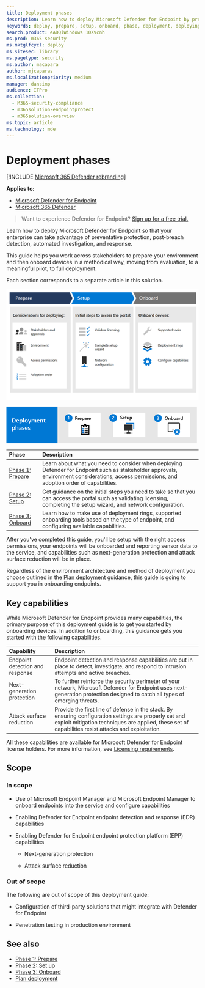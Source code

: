 ```yaml
---
title: Deployment phases
description: Learn how to deploy Microsoft Defender for Endpoint by preparing, setting up, and onboarding endpoints to that service
keywords: deploy, prepare, setup, onboard, phase, deployment, deploying, adoption, configuring
search.product: eADQiWindows 10XVcnh
ms.prod: m365-security
ms.mktglfcycl: deploy
ms.sitesec: library
ms.pagetype: security
ms.author: macapara
author: mjcaparas
ms.localizationpriority: medium
manager: dansimp
audience: ITPro
ms.collection: 
  - M365-security-compliance
  - m365solution-endpointprotect
  - m365solution-overview
ms.topic: article
ms.technology: mde
---
```


# Deployment phases

[!INCLUDE [Microsoft 365 Defender rebranding](../../includes/microsoft-defender.md)]

**Applies to:**
- [Microsoft Defender for Endpoint](https://go.microsoft.com/fwlink/p/?linkid=2154037)
- [Microsoft 365 Defender](https://go.microsoft.com/fwlink/p/?linkid=2118804)

>Want to experience Defender for Endpoint? [Sign up for a free trial.](https://www.microsoft.com/microsoft-365/windows/microsoft-defender-atp?ocid=docs-wdatp-assignaccess-abovefoldlink)

Learn how to deploy Microsoft Defender for Endpoint so that your enterprise can take advantage of preventative protection, post-breach detection, automated investigation, and response. 


This guide helps you work across stakeholders to prepare your environment and then onboard devices in a methodical way, moving from evaluation, to a meaningful pilot, to full deployment.

Each section corresponds to a separate article in this solution.

![Image of deployment phases with details from table](images/deployment-guide-phases.png)


![Summary of deployment phases: prepare, setup, onboard](images/phase-diagrams/deployment-phases.png)

|Phase | Description | 
|:-------|:-----|
| [Phase 1: Prepare](prepare-deployment.md)| Learn about what you need to consider when deploying Defender for Endpoint such as stakeholder approvals, environment considerations, access permissions, and adoption order of capabilities. 
| [Phase 2: Setup](production-deployment.md)|  Get guidance on the initial steps you need to take so that you can access the portal such as validating licensing, completing the setup wizard, and network configuration. 
| [Phase 3: Onboard](onboarding.md) | Learn how to make use of deployment rings, supported onboarding tools based on the type of endpoint, and configuring available capabilities. 


After you've completed this guide, you'll be setup with the right access permissions, your endpoints will be onboarded and reporting sensor data to the service, and capabilities such as next-generation protection and attack surface reduction will be in place.



Regardless of the environment architecture and method of deployment you choose outlined in the [Plan deployment](deployment-strategy.md) guidance, this guide is going to support you in onboarding endpoints. 








## Key capabilities

While Microsoft Defender for Endpoint provides many capabilities, the primary purpose of this deployment guide is to get you started by onboarding devices. In addition to onboarding, this guidance gets you started with the following capabilities.



Capability | Description 
:---|:---
Endpoint detection and response | Endpoint detection and response capabilities are put in place to detect, investigate, and respond to intrusion attempts and active breaches.
Next-generation protection | To further reinforce the security perimeter of your network, Microsoft Defender for Endpoint uses next-generation protection designed to catch all types of emerging threats.
Attack surface reduction |  Provide the first line of defense in the stack. By ensuring configuration settings are properly set and exploit mitigation techniques are applied, these set of capabilities resist attacks and exploitation.

All these capabilities are available for Microsoft Defender for Endpoint license holders. For more information, see [Licensing requirements](minimum-requirements.md#licensing-requirements).

## Scope

### In scope

-   Use of Microsoft Endpoint Manager and Microsoft Endpoint Manager to onboard endpoints into the service and configure capabilities

-   Enabling Defender for Endpoint endpoint detection and response (EDR)  capabilities

-   Enabling Defender for Endpoint endpoint protection platform (EPP)
    capabilities

    -   Next-generation protection

    -   Attack surface reduction


### Out of scope

The following are out of scope of this deployment guide:

-   Configuration of third-party solutions that might integrate with Defender for Endpoint

-   Penetration testing in production environment




## See also
- [Phase 1: Prepare](prepare-deployment.md)
- [Phase 2: Set up](production-deployment.md)
- [Phase 3: Onboard](onboarding.md)
- [Plan deployment](deployment-strategy.md)